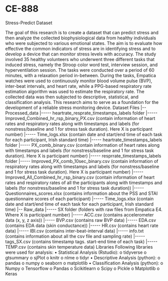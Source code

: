 # CE-888
Stress-Predict Dataset

The goal of this research is to create a dataset that can predict stress and then analyze the collected biophysiological data from healthy individuals who were subjected to various emotional states. The aim is to evaluate how effective the common indicators of stress are in identifying stress and to develop a device that can monitor stress levels with accuracy. The study involved 35 healthy volunteers who underwent three different tasks that induced stress, namely the Stroop color word test, interview session, and hyperventilation session. The tasks were conducted over a period of 60 minutes, with a relaxation period in-between. During the tasks, Empatica watches were used to continuously monitor blood volume pulse (BVP), inter-beat intervals, and heart rate, while a PPG-based respiratory rate estimation algorithm was used to estimate the respiratory rate. The collected data was then subjected to descriptive, statistical, and classification analysis. This research aims to serve as a foundation for the development of a reliable stress monitoring device.
Dataset Files
|-- Processed_data
|-----	heartrate_resprate_timestamps_labels folder
	|-----	Improved_Combined_hr_rsp_binary_PX.csv (contain information of heart rates and respiratory rates along with timestamps and labels (for nonstress/baseline and 1 for stress task duration). Here X is participant number) 
	|-----	Time_logs.xlsx (contain date and start/end time of each task for each participant, Irish standard time)
|-----	heartrate_timestamps_labels folder
	|-----	PX_comb_binary.csv (contain information of heart rates along with timestamps and labels (for nonstress/baseline and 1 for stress task duration). Here X is participant number) 
|-----	resprrate_timestamps_labels folder
	|-----	Improved_PX_comb_10sec_binary.csv (contain information of respiratory rates along with timestamps and labels (for nonstress/baseline and 1 for stress task duration). Here X is participant number) 
|-----	Improved_All_Combined_hr_rsp_binary.csv (contain information of heart rates and respiratory rates of all the participants along with timestamps and labels (for nonstress/baseline and 1 for stress task duration))
|-----	Questionnaires_scores.xlsx (contains information about the PSS and STAI questionnaire scores of each participant)
|-----	Time_logs.xlsx (contain date and start/end time of each task for each participant, Irish standard time)
|-- Raw_data
|-----	SX folder (folders with raw files from Empatica E4. Where X is participant number)
|-----	ACC.csv (contains accelerometer data (x, y, z axis))
|-----	BVP.csv (contains raw BVP data)
|-----	EDA.csv (contains EDA data (skin conductance))
|-----	HR.csv (contains heart rate data)
|-----	IBI.csv (contains inter-beat-interval data)
|-----	info.txt (contains information about all the csv file and sampling rate)
|-----	tags_SX.csv (contains timestamp tags. start-end time of each task)
|-----	TEMP.csv (contains skin temperature data)
Libraries
Following libraries were used for analysis:
•	Statistical Analysis (Rstudio):
o	tidyverse
o	gtsummary
o	sjPlot
o	knitr
o	nlme
o	tidyr
•	Descriptive Analysis (python):
o	pandas
o	numpy
o	seaborn
o	matplotlib
•	Classification Analysis (python):
o	Numpy
o	Tensorflow
o	Pandas
o	Scikitlearn
o	Scipy
o	Pickle
o	Matplotlib
o	Keras

